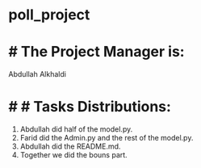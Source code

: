# poll_project


# #  The Project Manager is:
Abdullah Alkhaldi

# # #  Tasks Distributions:
1. Abdullah did half of the model.py. 
2. Farid did the Admin.py and the rest of the model.py.
3. Abdullah did the README.md.
4. Together we did the bouns part.
